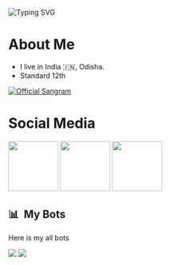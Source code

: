 

![Typing SVG](https://readme-typing-svg.herokuapp.com/?lines=𝗪𝗲𝗹𝗰𝗼𝗺𝗲+𝘁𝗼+𝗠𝘆+𝗚𝗶𝘁𝗛𝘂𝗯!;𝗠𝘆𝘀𝗲𝗹𝗳+𝗦∆𝗡𝗚𝗥𝗔𝗠🧑‍💻!)
</p>

# About Me 

- I live in India 🇮🇳, Odisha.
- Standard 12th 

[![Official Sangram](https://github-stats-alpha.vercel.app/api?username=OfficialSangram "Official Sangram")](https://github-stats-alpha.vercel.app/api?username=OfficialSangram "Official Sangram")


# Social Media

<a href="https://t.me/Sangram_Piro"><img src="https://cdn4.iconfinder.com/data/icons/logos-and-brands/512/335_Telegram_logo-256.png" width="100px" height="100px"></a> <a href="https://www.instagram.com/Sangramsahu55"><img src="https://cdn2.iconfinder.com/data/icons/social-icons-33/128/Instagram-256.png" width="100px" height="100px"></a>                                                                                                                                                                <a href="https://youtube.com/@Feelings_of_My_Hearts"><img src="https://cdn3.iconfinder.com/data/icons/2018-social-media-logotypes/1000/2018_social_media_popular_app_logo_youtube-256.png" width="100px" height="100px"></a> 


## 📊 &nbsp;My Bots
 Here is my all bots

<a href="https://t.me/SexyQueenROBot"><img src="https://img.shields.io/badge/Check-Queen%20Robot-blue.svg?style=for-the-badge&logo=Telegram"></a>
<a href="https://t.me/RedWine_MusicBot"><img src="https://img.shields.io/badge/Check-RedWine%20Music-blue.svg?style=for-the-badge&logo=Telegram"></a>
